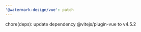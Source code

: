 ```yaml
---
'@watermark-design/vue': patch
---
```


chore(deps): update dependency @vitejs/plugin-vue to v4.5.2
